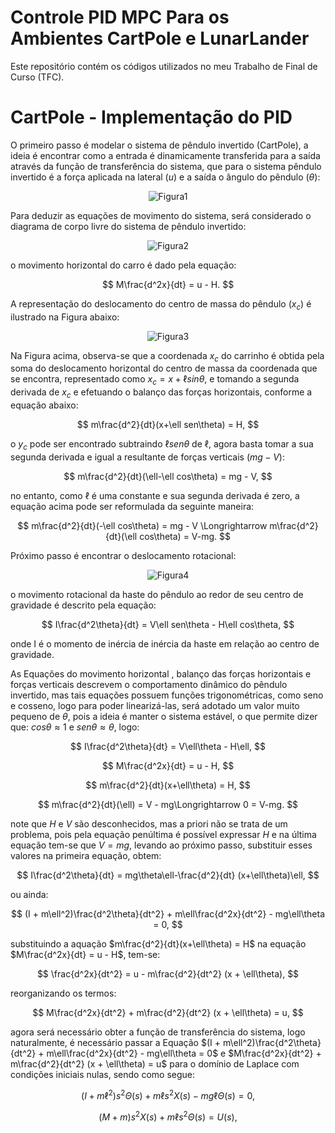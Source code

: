 # Controle PID MPC Para os Ambientes CartPole e LunarLander

 Este repositório contém os códigos utilizados no meu Trabalho de Final de Curso (TFC). 

 # CartPole - Implementação do PID

  O primeiro passo é modelar o sistema de pêndulo invertido (CartPole), a ideia é encontrar como a entrada é dinamicamente transferida para a saída através da função de transferência do sistema, que para o sistema pêndulo invertido é a força aplicada na lateral ($u$) e a saída o ângulo do pêndulo ($\theta$):

<p align="center">
  <img src="https://github.com/GabrielBuenoLeandro/Controle_PID_MPC_CartPole_e_LunarLander/assets/89855274/5b909e59-ac82-4594-8147-c86c43f08cd0" alt="Figura1">
</p>

 Para deduzir as equações de movimento do sistema, será considerado o diagrama de corpo livre do sistema de pêndulo invertido:

<p align="center">
  <img src="https://github.com/GabrielBuenoLeandro/Controle_PID_MPC_CartPole_e_LunarLander/assets/89855274/b090f698-71ce-40e3-9e8a-f6f44d95741d" alt="Figura2">
</p>

o movimento horizontal do carro é dado pela equação:

$$
 M\frac{d^2x}{dt} = u - H.
$$

 A representação do deslocamento do centro de massa do pêndulo ($x_c$) é ilustrado na Figura abaixo:

<p align="center">
  <img src="https://github.com/GabrielBuenoLeandro/Controle_PID_MPC_CartPole_e_LunarLander/assets/89855274/afe4a17a-8c2e-4b06-9a35-263bd3fc4660" alt="Figura3">
</p>

 Na Figura acima, observa-se que a coordenada $x_c$ do carrinho é obtida pela soma do deslocamento horizontal do centro de massa da coordenada que se encontra, representado como $x_c=x + \ell sin\theta$, e tomando a segunda derivada de $x_c$ e efetuando o balanço das forças horizontais, conforme a equação abaixo:

$$
m\frac{d^2}{dt}(x+\ell sen\theta) = H,
$$

o $y_c$ pode ser encontrado subtraindo $\ell sen\theta$ de $\ell$, agora basta tomar a sua segunda derivada e igual a resultante de forças verticais ($mg-V$):

$$
m\frac{d^2}{dt}(\ell-\ell cos\theta) = mg - V,
$$

no entanto, como $\ell$ é uma constante e sua segunda derivada é zero, a equação acima pode ser reformulada da seguinte maneira:

$$
m\frac{d^2}{dt}(-\ell cos\theta) = mg - V \Longrightarrow  m\frac{d^2}{dt}(\ell cos\theta) = V-mg.
$$

Próximo passo é encontrar o deslocamento rotacional:

<p align="center">
  <img src="https://github.com/GabrielBuenoLeandro/Controle_PID_MPC_CartPole_e_LunarLander/assets/89855274/97aab695-b4b8-4642-b335-dacb25efa05d" alt="Figura4">
</p>

o  movimento rotacional da haste do pêndulo ao redor de seu centro de gravidade é descrito pela equação:

$$
I\frac{d^2\theta}{dt} = V\ell sen\theta - H\ell cos\theta,
$$

 onde I é o momento de inércia de inércia da haste em relação ao centro de gravidade.

As Equações do  movimento horizontal , balanço das forças horizontais e forças verticais  descrevem o comportamento dinâmico do pêndulo invertido, mas tais equações possuem funções trigonométricas, como seno e cosseno, logo para poder linearizá-las, será adotado um valor muito pequeno de $\theta$, pois a ideia é manter o sistema estável, o que permite dizer que: $cos\theta \approx 1$ e $sen\theta \approx \theta$, logo:

$$
I\frac{d^2\theta}{dt} = V\ell\theta - H\ell,
$$

$$
M\frac{d^2x}{dt} = u - H,
$$

$$
m\frac{d^2}{dt}(x+\ell\theta) = H,
$$

$$
 m\frac{d^2}{dt}(\ell) = V - mg\Longrightarrow  0 = V-mg.
$$

note que $H$ e $V$ são desconhecidos, mas a priori não se trata de um problema, pois pela equação penúltima é possível expressar $H$ e na última equação tem-se que $V=mg$, levando ao próximo passo, substituir esses valores na primeira equação, obtem:

$$
I\frac{d^2\theta}{dt} = mg\theta\ell-\frac{d^2}{dt} (x+\ell\theta)\ell,
$$

ou ainda:

$$
(I + m\ell^2)\frac{d^2\theta}{dt^2} + m\ell\frac{d^2x}{dt^2} - mg\ell\theta = 0,
$$

 substituindo a aquação $m\frac{d^2}{dt}(x+\ell\theta) = H$ na equação $M\frac{d^2x}{dt} = u - H$, tem-se:

 $$
 \frac{d^2x}{dt^2} = u - m\frac{d^2}{dt^2} (x + \ell\theta),
 $$

 reorganizando os termos:

 $$
  M\frac{d^2x}{dt^2} + m\frac{d^2}{dt^2} (x + \ell\theta) = u,
 $$

 agora será necessário obter a função de transferência do sistema, logo naturalmente, é necessário passar a Equação $(I + m\ell^2)\frac{d^2\theta}{dt^2} + m\ell\frac{d^2x}{dt^2} - mg\ell\theta = 0$ e $M\frac{d^2x}{dt^2} + m\frac{d^2}{dt^2} (x + \ell\theta) = u$ para o domínio de Laplace com condições iniciais nulas, sendo como segue:

 $$
 (I + m\ell^2)s^2\Theta(s) + m\ell s^2 X(s) - mg\ell\Theta(s) = 0,
 $$

$$
 (M+m)s^2 X(s) + m\ell s^2\Theta(s) = U(s),
$$
